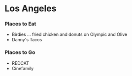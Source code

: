 # Los Angeles

### Places to Eat
- Birdies ... fried chicken and donuts on Olympic and Olive
- Danny's Tacos

### Places to Go
- REDCAT
- Cinefamily
